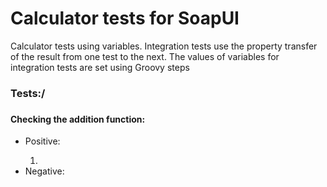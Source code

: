 # Calculator tests for SoapUI
<p>Calculator tests using variables. Integration tests use the property transfer of the result from one test to the next. The values ​​of variables for integration tests are set using Groovy steps</p>
<h3>Tests:/<h3>
  <h4>Checking the addition function:</h4>
  <ul>
    <li>Positive:</li>
    <ol>
      <li></li>
    </ol>
    <li>Negative:</li>
  </ul>

